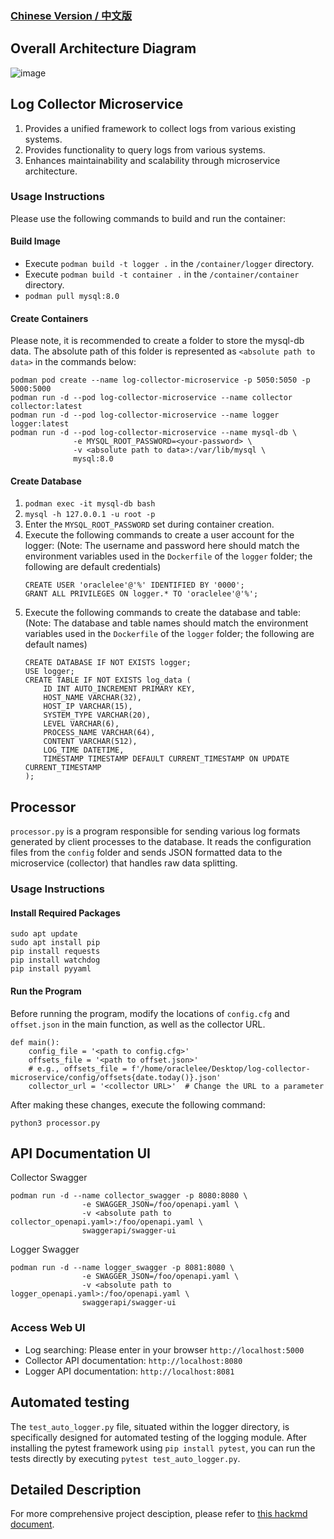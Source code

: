 ### [Chinese Version / 中文版](README.md)

## Overall Architecture Diagram
![image](https://github.com/user-attachments/assets/37b8870d-2032-4425-b081-73c35eaa1a93)

## Log Collector Microservice
1. Provides a unified framework to collect logs from various existing systems.
2. Provides functionality to query logs from various systems.
3. Enhances maintainability and scalability through microservice architecture.

### Usage Instructions

Please use the following commands to build and run the container:

#### Build Image
- Execute `podman build -t logger .` in the `/container/logger` directory.
- Execute `podman build -t container .` in the `/container/container` directory.
- `podman pull mysql:8.0`

#### Create Containers
Please note, it is recommended to create a folder to store the mysql-db data. The absolute path of this folder is represented as `<absolute path to data>` in the commands below:
```
podman pod create --name log-collector-microservice -p 5050:5050 -p 5000:5000
podman run -d --pod log-collector-microservice --name collector collector:latest
podman run -d --pod log-collector-microservice --name logger logger:latest
podman run -d --pod log-collector-microservice --name mysql-db \
              -e MYSQL_ROOT_PASSWORD=<your-password> \
              -v <absolute path to data>:/var/lib/mysql \
              mysql:8.0
```

#### Create Database
1. `podman exec -it mysql-db bash`
2. `mysql -h 127.0.0.1 -u root -p`
3. Enter the `MYSQL_ROOT_PASSWORD` set during container creation.
4. Execute the following commands to create a user account for the logger:
   (Note: The username and password here should match the environment variables used in the `Dockerfile` of the `logger` folder; the following are default credentials)
   ```
   CREATE USER 'oraclelee'@'%' IDENTIFIED BY '0000';
   GRANT ALL PRIVILEGES ON logger.* TO 'oraclelee'@'%';
   ```
5. Execute the following commands to create the database and table:
   (Note: The database and table names should match the environment variables used in the `Dockerfile` of the `logger` folder; the following are default names)
   ```
   CREATE DATABASE IF NOT EXISTS logger;
   USE logger;
   CREATE TABLE IF NOT EXISTS log_data (
       ID INT AUTO_INCREMENT PRIMARY KEY,
       HOST_NAME VARCHAR(32),
       HOST_IP VARCHAR(15),
       SYSTEM_TYPE VARCHAR(20),
       LEVEL VARCHAR(6),
       PROCESS_NAME VARCHAR(64),
       CONTENT VARCHAR(512),
       LOG_TIME DATETIME,
       TIMESTAMP TIMESTAMP DEFAULT CURRENT_TIMESTAMP ON UPDATE CURRENT_TIMESTAMP
   );
   ```

## Processor

`processor.py` is a program responsible for sending various log formats generated by client processes to the database. It reads the configuration files from the `config` folder and sends JSON formatted data to the microservice (collector) that handles raw data splitting.

### Usage Instructions

#### Install Required Packages
```
sudo apt update
sudo apt install pip
pip install requests
pip install watchdog
pip install pyyaml
```

#### Run the Program

Before running the program, modify the locations of `config.cfg` and `offset.json` in the main function, as well as the collector URL.
```python3
def main():
    config_file = '<path to config.cfg>'
    offsets_file = '<path to offset.json>'
    # e.g., offsets_file = f'/home/oraclelee/Desktop/log-collector-microservice/config/offsets{date.today()}.json'
    collector_url = '<collector URL>'  # Change the URL to a parameter
```

After making these changes, execute the following command:

`python3 processor.py`

## API Documentation UI
Collector Swagger
```
podman run -d --name collector_swagger -p 8080:8080 \
                -e SWAGGER_JSON=/foo/openapi.yaml \
                -v <absolute path to collector_openapi.yaml>:/foo/openapi.yaml \
                swaggerapi/swagger-ui
```
Logger Swagger
```
podman run -d --name logger_swagger -p 8081:8080 \
                -e SWAGGER_JSON=/foo/openapi.yaml \
                -v <absolute path to logger_openapi.yaml>:/foo/openapi.yaml \
                swaggerapi/swagger-ui
```

### Access Web UI
- Log searching: Please enter in your browser `http://localhost:5000`
- Collector API documentation: `http://localhost:8080`
- Logger API documentation: `http://localhost:8081`

## Automated testing
The `test_auto_logger.py` file, situated within the logger directory, is specifically designed for automated testing of the logging module. After installing the pytest framework using `pip install pytest`, you can run the tests directly by executing `pytest test_auto_logger.py`.

## Detailed Description
For more comprehensive project desciption, please refer to [this hackmd document](https://hackmd.io/@OliverLin12/r1eEp6cs0).